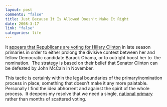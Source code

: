 ```yaml
--- 
layout: post
comments: "false"
title: Just Because It Is Allowed Doesn't Make It Right
date: 2008-3-17
link: "false"
categories: life
---
```

It <a href="http://www.npr.org/blogs/news/2008/03/republicans_turning_out_in_dro_1.html" title="Republicans Voting for Clinton">appears that Republicans are voting for Hillary Clinton</a> in late season primaries in order to either prolong the divisive contest between her and fellow Democratic candidate Barack Obama, or to outright boost her to  the nomination.  The strategy is based on their belief that Senator Clinton can be defeated by John McCain in November.

This tactic is certainly within the legal boundaries of the primary/nomination process in place; something that doesn't make it any more palatable.   Personally I find the idea abhorrent and against the spirit of the whole process.  It deepens my resolve that we need a single, <a href="http://zanshin.net/2007/11/16/primary-day/" title="Primary Day">national primary</a> rather than months of scattered voting.
